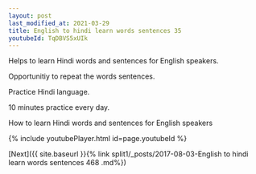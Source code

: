 ```yaml
---
layout: post
last_modified_at: 2021-03-29
title: English to hindi learn words sentences 35 
youtubeId: TqDBVS5xUIk
---
```

 
 
Helps to learn Hindi words and sentences for English speakers.

Opportunitiy to repeat the words sentences. 

Practice Hindi language. 
 
10 minutes practice every day. 
 
How to learn Hindi words and sentences for English speakers 
 
{% include youtubePlayer.html id=page.youtubeId %}
 
 
[Next]({{ site.baseurl }}{% link  split1/_posts/2017-08-03-English to hindi learn words sentences 468 .md%})
 
